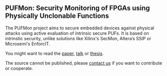 ## PUFMon: Security Monitoring of FPGAs using Physically Unclonable Functions

The PUFMon project aims to secure embedded devices against physical attacks using active evaluation of intrinsic secure PUFs. It is based on intrinstic security, unlike solutions like Xilinx's SecMon, Altera’s SSIP or Microsemi's EnforcIT.

You might want to read the [paper](Docu/Paper.pdf), [talk](/Docu/Talk.pdf) or [thesis](Docu/Thesis.pdf).

The source cannot be published, please [contact us](mailto:jfietkau@sec.t-labs.tu-berlin.de) if you want to contribute or cooperate.